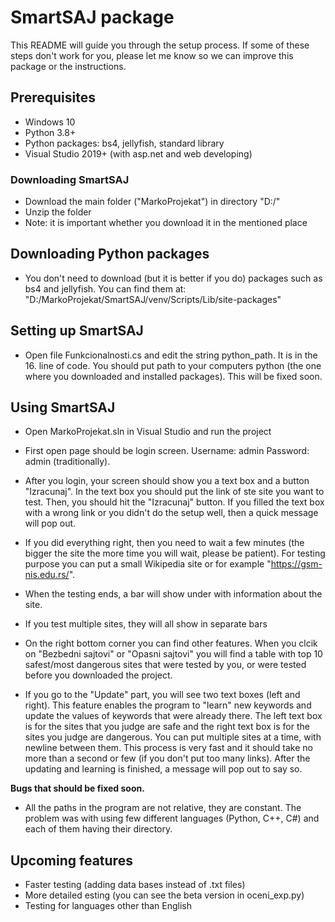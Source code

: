 # SmartSAJ package

This README will guide you through the setup process. If some of these steps don't work for you, please let me know so we can improve this package or the instructions.

## Prerequisites

- Windows 10
- Python 3.8+
- Python packages: bs4, jellyfish, standard library
- Visual Studio 2019+ (with asp.net and web developing)

### Downloading SmartSAJ

- Download the main folder ("MarkoProjekat") in directory "D:/"
- Unzip the folder
- Note: it is important whether you download it in the mentioned place

## Downloading Python packages

- You don't need to download (but it is better if you do) packages such as bs4 and jellyfish. You can find them at: "D:/MarkoProjekat/SmartSAJ/venv/Scripts/Lib/site-packages"

## Setting up SmartSAJ

- Open file Funkcionalnosti.cs and edit the string python_path. It is in the 16. line of code. You should put path to your computers python (the one where you downloaded and installed packages). This will be fixed soon. 

## Using SmartSAJ

- Open MarkoProjekat.sln in Visual Studio and run the project
- First open page should be login screen. Username: admin Password: admin (traditionally).
- After you login, your screen should show you a text box and a button "Izracunaj". In the text box you should put the link of ste site you want to test. Then, you should hit the "Izracunaj" button. If you filled the text box with a wrong link or you didn't do the setup well, then a quick message will pop out.
- If you did everything right, then you need to wait a few minutes (the bigger the site the more time you will wait, please be patient). For testing purpose you can put a small Wikipedia site or for example "https://gsm-nis.edu.rs/".
- When the testing ends, a bar will show under with information about the site.
- If you test multiple sites, they will all show in separate bars

- On the right bottom corner you can find other features. When you clcik on "Bezbedni sajtovi" or "Opasni sajtovi" you will find a table with top 10 safest/most dangerous sites that were tested by you, or were tested before you downloaded the project.

- If you go to the "Update" part, you will see two text boxes (left and right). This feature enables the program to "learn" new keywords and update the values of keywords that were already there. The left text box is for the sites that you judge are safe and the right text box is for the sites you judge are dangerous. You can put multiple sites at a time, with newline between them. This process is very fast and it should take no more than a second or few (if you don't put too many links). After the updating and learning is finished, a message will pop out to say so.

**Bugs that should be fixed soon.**

 - All the paths in the program are not relative, they are constant. The problem was with using few different languages (Python, C++, C#) and each of them having their directory.

## Upcoming features

- Faster testing (adding data bases instead of .txt files)
- More detailed esting (you can see the beta version in oceni_exp.py)
- Testing for languages other than English
